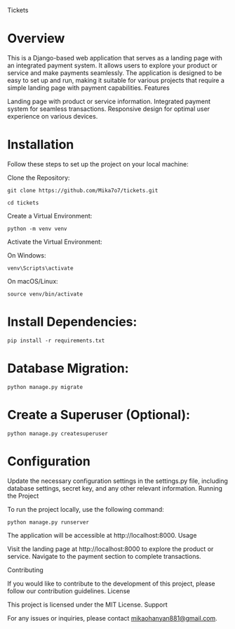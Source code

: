 Tickets 

# Overview

This is a Django-based web application that serves as a landing page with an integrated payment system. It allows users to explore your product or service and make payments seamlessly. The application is designed to be easy to set up and run, making it suitable for various projects that require a simple landing page with payment capabilities.
Features

Landing page with product or service information.
Integrated payment system for seamless transactions.
Responsive design for optimal user experience on various devices.

# Installation

Follow these steps to set up the project on your local machine:

Clone the Repository:



    git clone https://github.com/Mika7o7/tickets.git
    
    cd tickets

Create a Virtual Environment:

    python -m venv venv

Activate the Virtual Environment:

On Windows:

    venv\Scripts\activate

On macOS/Linux:

    source venv/bin/activate

# Install Dependencies:

    pip install -r requirements.txt

# Database Migration:

    python manage.py migrate

# Create a Superuser (Optional):

    python manage.py createsuperuser

# Configuration

Update the necessary configuration settings in the settings.py file, including database settings, secret key, and any other relevant information.
Running the Project

To run the project locally, use the following command:

    python manage.py runserver

The application will be accessible at http://localhost:8000.
Usage

Visit the landing page at http://localhost:8000 to explore the product or service.
Navigate to the payment section to complete transactions.

Contributing

If you would like to contribute to the development of this project, please follow our contribution guidelines.
License

This project is licensed under the MIT License.
Support

For any issues or inquiries, please contact mikaohanyan881@gmail.com.
